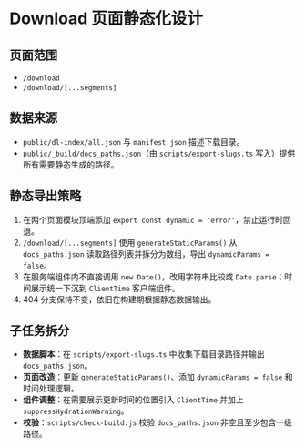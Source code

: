 # Download 页面静态化设计

## 页面范围
- `/download`
- `/download/[...segments]`

## 数据来源
- `public/dl-index/all.json` 与 `manifest.json` 描述下载目录。
- `public/_build/docs_paths.json`（由 `scripts/export-slugs.ts` 写入）提供所有需要静态生成的路径。

## 静态导出策略
1. 在两个页面模块顶端添加 `export const dynamic = 'error'`，禁止运行时回退。
2. `/download/[...segments]` 使用 `generateStaticParams()` 从 `docs_paths.json` 读取路径列表并拆分为数组，导出 `dynamicParams = false`。
3. 在服务端组件内不直接调用 `new Date()`，改用字符串比较或 `Date.parse`；时间展示统一下沉到 `ClientTime` 客户端组件。
4. 404 分支保持不变，依旧在构建期根据静态数据输出。

## 子任务拆分
- **数据脚本**：在 `scripts/export-slugs.ts` 中收集下载目录路径并输出 `docs_paths.json`。
- **页面改造**：更新 `generateStaticParams()`、添加 `dynamicParams = false` 和时间处理逻辑。
- **组件调整**：在需要展示更新时间的位置引入 `ClientTime` 并加上 `suppressHydrationWarning`。
- **校验**：`scripts/check-build.js` 校验 `docs_paths.json` 非空且至少包含一级路径。
